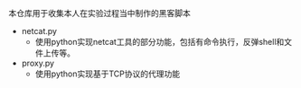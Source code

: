 本仓库用于收集本人在实验过程当中制作的黑客脚本

- netcat.py
  - 使用python实现netcat工具的部分功能，包括有命令执行，反弹shell和文件上传等。
- proxy.py
  - 使用python实现基于TCP协议的代理功能